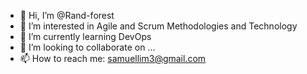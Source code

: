- 👋 Hi, I’m @Rand-forest
- 👀 I’m interested in Agile and Scrum Methodologies and Technology
- 🌱 I’m currently learning DevOps
- 💞️ I’m looking to collaborate on ...
- 📫 How to reach me: samuellim3@gmail.com


<!---
Rand-forest/Rand-forest is a ✨ special ✨ repository because its `README.md` (this file) appears on your GitHub profile.
You can click the Preview link to take a look at your changes.
--->
